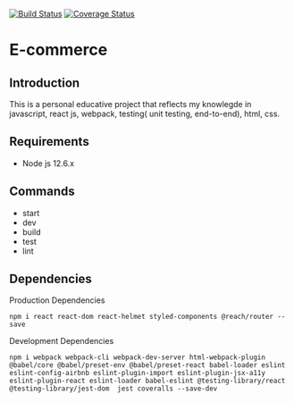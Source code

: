 [![Build Status](https://travis-ci.org/nfortiz/e-commerce.svg?branch=master)](https://travis-ci.org/nfortiz/e-commerce) [![Coverage Status](https://coveralls.io/repos/github/nfortiz/e-commerce/badge.svg?branch=master)](https://coveralls.io/github/nfortiz/e-commerce?branch=master)
# E-commerce 

## Introduction
This is a personal educative project that reflects my knowlegde in javascript, react js, webpack, testing( unit testing, end-to-end), html, css.

## Requirements

- Node js 12.6.x

## Commands
- start
- dev
- build
- test
- lint
##  Dependencies
Production Dependencies
```
npm i react react-dom react-helmet styled-components @reach/router --save
```

Development Dependencies
```
npm i webpack webpack-cli webpack-dev-server html-webpack-plugin  @babel/core @babel/preset-env @babel/preset-react babel-loader eslint eslint-config-airbnb eslint-plugin-import eslint-plugin-jsx-a11y eslint-plugin-react eslint-loader babel-eslint @testing-library/react @testing-library/jest-dom  jest coveralls --save-dev
```
